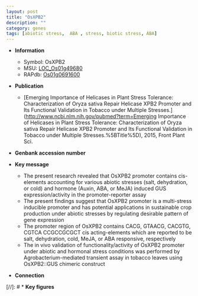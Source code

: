 ```yaml
---
layout: post
title: "OsXPB2"
description: ""
category: genes
tags: [abiotic stress,  ABA , stress, biotic stress, ABA]
---
```


* **Information**  
    + Symbol: OsXPB2  
    + MSU: [LOC_Os01g49680](http://rice.uga.edu/cgi-bin/ORF_infopage.cgi?orf=LOC_Os01g49680)  
    + RAPdb: [Os01g0691600](https://rapdb.dna.affrc.go.jp/locus/?name=Os01g0691600)  

* **Publication**  
    + [Emerging Importance of Helicases in Plant Stress Tolerance: Characterization of Oryza sativa Repair Helicase XPB2 Promoter and Its Functional Validation in Tobacco under Multiple Stresses.](http://www.ncbi.nlm.nih.gov/pubmed?term=Emerging Importance of Helicases in Plant Stress Tolerance: Characterization of Oryza sativa Repair Helicase XPB2 Promoter and Its Functional Validation in Tobacco under Multiple Stresses.%5BTitle%5D), 2015, Front Plant Sci.

* **Genbank accession number**  

* **Key message**  
    + The present research revealed that OsXPB2 promoter contains cis-elements accounting for various abiotic stresses (salt, dehydration, or cold) and hormone (Auxin, ABA, or MeJA) induced GUS expression/activity in the promoter-reporter assay
    + The present findings suggest that OsXPB2 promoter is a multi-stress inducible promoter and has potential applications in sustainable crop production under abiotic stresses by regulating desirable pattern of gene expression
    + The promoter region of OsXPB2 contains CACG, GTAACG, CACGTG, CGTCA CCGCCGCGCT cis acting-elements which are reported to be salt, dehydration, cold, MeJA, or ABA responsive, respectively
    + The in vivo validation of functionality/activity of OsXPB2 promoter under abiotic and hormonal stress conditions was performed by Agrobacterium-mediated transient assay in tobacco leaves using OsXPB2::GUS chimeric construct

* **Connection**  

[//]: # * **Key figures**  


